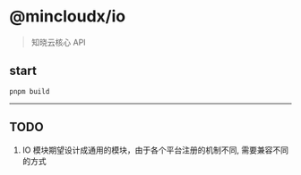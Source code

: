# @mincloudx/io

> 知晓云核心 API

## start

```shell
pnpm build
```

---

## TODO

1. IO 模块期望设计成通用的模块，由于各个平台注册的机制不同, 需要兼容不同的方式
